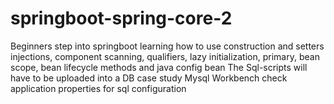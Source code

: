 # springboot-spring-core-2
Beginners step into springboot learning how to use construction and setters injections, component scanning, qualifiers, lazy initialization, primary, bean scope,  bean lifecycle methods and java config bean
The Sql-scripts will have to be uploaded into a DB case study Mysql Workbench
check application properties for sql configuration
